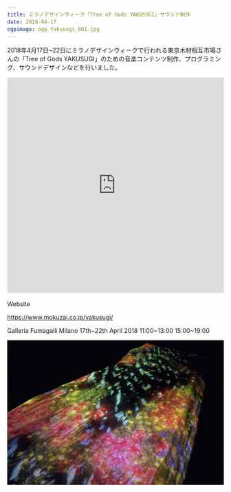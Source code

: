 ```yaml
---
title: ミラノデザインウィーク「Tree of Gods YAKUSUGI」サウンド制作
date: 2018-04-17
ogpimage: ogp_Yakusugi_001.jpg
---
```


2018年4月17日~22日にミラノデザインウィークで行われる東京木材相互市場さんの「Tree of Gods YAKUSUGI」のための音楽コンテンツ制作、プログラミング、サウンドデザインなどを行いました。

<iframe src="https://www.youtube.com/embed/HRGkDyv_Fbk" frameborder="0" allow="autoplay; encrypted-media" allowfullscreen style="width:100%; height:500px; min-height:300px;"></iframe>

<!--more-->

Website

<https://www.mokuzai.co.jp/yakusugi/>

Galleria Fumagalli Milano 17th~22th April 2018 11:00~13:00 15:00~19:00

![](Yakusugi_001.jpg)
